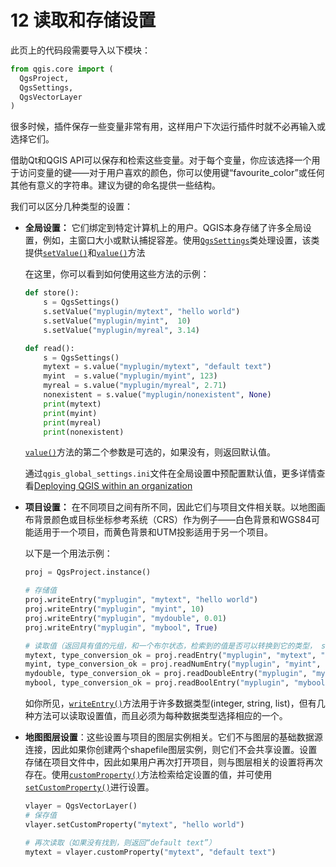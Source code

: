 # 12 读取和存储设置

此页上的代码段需要导入以下模块：

```python
from qgis.core import (
  QgsProject,
  QgsSettings,
  QgsVectorLayer
)
```

很多时候，插件保存一些变量非常有用，这样用户下次运行插件时就不必再输入或选择它们。

借助Qt和QGIS API可以保存和检索这些变量。对于每个变量，你应该选择一个用于访问变量的键——对于用户喜欢的颜色，你可以使用键“favourite_color”或任何其他有意义的字符串。建议为键的命名提供一些结构。

我们可以区分几种类型的设置：

- **全局设置：** 它们绑定到特定计算机上的用户。QGIS本身存储了许多全局设置，例如，主窗口大小或默认捕捉容差。使用[`QgsSettings`](https://qgis.org/pyqgis/master/core/QgsSettings.html#qgis.core.QgsSettings)类处理设置，该类提供[`setValue()`](https://qgis.org/pyqgis/master/core/QgsSettings.html#qgis.core.QgsSettings.setValue)和[`value()`](https://qgis.org/pyqgis/master/core/QgsSettings.html#qgis.core.QgsSettings.value)方法

  在这里，你可以看到如何使用这些方法的示例：

  ```python
  def store():
      s = QgsSettings()
      s.setValue("myplugin/mytext", "hello world")
      s.setValue("myplugin/myint",  10)
      s.setValue("myplugin/myreal", 3.14)
  
  def read():
      s = QgsSettings()
      mytext = s.value("myplugin/mytext", "default text")
      myint  = s.value("myplugin/myint", 123)
      myreal = s.value("myplugin/myreal", 2.71)
      nonexistent = s.value("myplugin/nonexistent", None)
      print(mytext)
      print(myint)
      print(myreal)
      print(nonexistent)
  ```

  [`value()`](https://qgis.org/pyqgis/master/core/QgsSettings.html#qgis.core.QgsSettings.value)方法的第二个参数是可选的，如果没有，则返回默认值。

  通过`qgis_global_settings.ini`文件在全局设置中预配置默认值，更多详情查看[Deploying QGIS within an organization](https://docs.qgis.org/testing/en/docs/user_manual/introduction/qgis_configuration.html#deploying-organization)

- **项目设置：** 在不同项目之间有所不同，因此它们与项目文件相关联。以地图画布背景颜色或目标坐标参考系统（CRS）作为例子——白色背景和WGS84可能适用于一个项目，而黄色背景和UTM投影适用于另一个项目。

  以下是一个用法示例：

  ```python
  proj = QgsProject.instance()
  
  # 存储值
  proj.writeEntry("myplugin", "mytext", "hello world")
  proj.writeEntry("myplugin", "myint", 10)
  proj.writeEntry("myplugin", "mydouble", 0.01)
  proj.writeEntry("myplugin", "mybool", True)
  
  # 读取值（返回具有值的元组，和一个布尔状态，检索到的值是否可以转换到它的类型， string, an integer, a double and a boolean）
  mytext, type_conversion_ok = proj.readEntry("myplugin", "mytext", "default text")
  myint, type_conversion_ok = proj.readNumEntry("myplugin", "myint", 123)
  mydouble, type_conversion_ok = proj.readDoubleEntry("myplugin", "mydouble", 123)
  mybool, type_conversion_ok = proj.readBoolEntry("myplugin", "mybool", 123)
  ```
  如你所见，[`writeEntry()`](https://qgis.org/pyqgis/master/core/QgsProject.html#qgis.core.QgsProject.writeEntry)方法用于许多数据类型(integer, string, list)，但有几种方法可以读取设置值，而且必须为每种数据类型选择相应的一个。
  
- **地图图层设置**：这些设置与项目的图层实例相关。它们不与图层的基础数据源连接，因此如果你创建两个shapefile图层实例，则它们不会共享设置。设置存储在项目文件中，因此如果用户再次打开项目，则与图层相关的设置将再次存在。使用[`customProperty()`](https://qgis.org/pyqgis/master/core/QgsMapLayer.html#qgis.core.QgsMapLayer.customProperty)方法检索给定设置的值，并可使用[`setCustomProperty()`](https://qgis.org/pyqgis/master/core/QgsMapLayer.html#qgis.core.QgsMapLayer.setCustomProperty)进行设置。

  ```python
  vlayer = QgsVectorLayer()
  # 保存值
  vlayer.setCustomProperty("mytext", "hello world")
  
  # 再次读取（如果没有找到，则返回“default text”）
  mytext = vlayer.customProperty("mytext", "default text")
  ```

